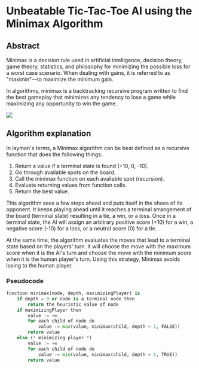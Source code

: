 # Unbeatable Tic-Tac-Toe AI using the Minimax Algorithm

## Abstract

Minimax is a decision rule used in artificial intelligence, decision theory, game theory, statistics, and philosophy for minimizing the possible loss for a worst case scenario. When dealing with gains, it is referred to as "maximin"—to maximize the minimum gain.

In algorithms, minimax is a backtracking recursive program written to find the best gameplay that minimizes any tendency to lose a game while maximizing any opportunity to win the game.

![](https://github.com/IdealisticINTJ/Tic-Tac-Toe_Minimax-algorithm/blob/main/ALGO.png)


## Algorithm explanation

In layman's terms, a Minimax algorithm can be best defined as a recursive function that does the following things:

1. Return a value if a terminal state is found (+10, 0, -10).
2. Go through available spots on the board.
3. Call the minimax function on each available spot (recursion).
4. Evaluate returning values from function calls.
5. Return the best value.

This algorithm sees a few steps ahead and puts itself in the shoes of its opponent. It keeps playing ahead until it reaches a terminal arrangement of the board (terminal state) resulting in a tie, a win, or a loss. Once in a terminal state, the AI will assign an arbitrary positive score (+10) for a win, a negative score (-10) for a loss, or a neutral score (0) for a tie.

At the same time, the algorithm evaluates the moves that lead to a terminal state based on the players' turn. It will choose the move with the maximum score when it is the AI's turn and choose the move with the minimum score when it is the human player's turn. Using this strategy, Minimax avoids losing to the human player.

### Pseudocode

```python
function minimax(node, depth, maximizingPlayer) is
    if depth = 0 or node is a terminal node then
        return the heuristic value of node
    if maximizingPlayer then
        value := −∞
        for each child of node do
            value := max(value, minimax(child, depth − 1, FALSE))
        return value
    else (* minimizing player *)
        value := +∞
        for each child of node do
            value := min(value, minimax(child, depth − 1, TRUE))
        return value
```


